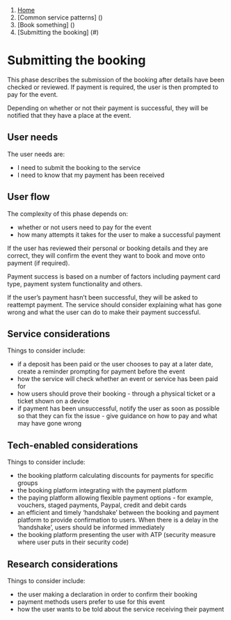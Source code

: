 1.  [Home](/docs/core/contents)
2.	[Common service patterns] ()
3.  [Book something] ()
4.  [Submitting the booking] (#)

# Submitting the booking
This phase describes the submission of the booking after details have been checked or reviewed. If payment is required, the user is then prompted to pay for the event. 

Depending on whether or not their payment is successful, they will be notified that they have a place at the event.

## User needs

The user needs are:

* I need to submit the booking to the service
* I need to know that my payment has been received

## User flow

The complexity of this phase depends on:

* whether or not users need to pay for the event
* how many attempts it takes for the user to make a successful payment

If the user has reviewed their personal or booking details and they are correct, they will confirm the event they want to book and move onto payment (if required).

Payment success is based on a number of factors including payment card type, payment system functionality and others.

If the user’s payment hasn’t been successful, they will be asked to reattempt payment. The service should consider explaining what has gone wrong and what the user can do to make their payment successful. 

## Service considerations

Things to consider include:

* if a deposit has been paid or the user chooses to pay at a later date, create a reminder prompting for payment before the event
* how the service will check whether an event or service has been paid for
* how users should prove their booking - through a physical ticket or a ticket shown on a device
* if payment has been unsuccessful, notify the user as soon as possible so that they can fix the issue - give guidance on how to pay and what may have gone wrong

## Tech-enabled considerations

Things to consider include:

* the booking platform calculating discounts for payments for specific groups
* the booking platform integrating with the payment platform
* the paying platform allowing flexible payment options - for example, vouchers, staged payments, Paypal, credit and debit cards
* an efficient and timely ‘handshake’ between the booking and payment platform to provide confirmation to users. When there is a delay in the ‘handshake’, users should be informed immediately
* the booking platform presenting the user with ATP (security measure where user puts in their security code)

## Research considerations

Things to consider include:

* the user making a declaration in order to confirm their booking
* payment methods users prefer to use for this event
* how the user wants to be told about the service receiving their payment
